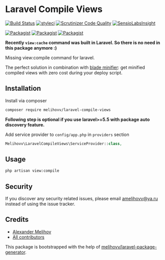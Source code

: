 # Laravel Compile Views

[![Build Status](https://travis-ci.org/melihovv/laravel-compile-views.svg?branch=master)](https://travis-ci.org/melihovv/laravel-compile-views)
[![styleci](https://styleci.io/repos/109587030/shield)](https://styleci.io/repos/109587030)
[![Scrutinizer Code Quality](https://scrutinizer-ci.com/g/melihovv/laravel-compile-views/badges/quality-score.png?b=master)](https://scrutinizer-ci.com/g/melihovv/laravel-compile-views/?branch=master)
[![SensioLabsInsight](https://insight.sensiolabs.com/projects/28893314-076d-4940-bfc2-d5aac1bfec0b/mini.png)](https://insight.sensiolabs.com/projects/28893314-076d-4940-bfc2-d5aac1bfec0b)

[![Packagist](https://img.shields.io/packagist/v/melihovv/laravel-compile-views.svg)](https://packagist.org/packages/melihovv/laravel-compile-views)
[![Packagist](https://poser.pugx.org/melihovv/laravel-compile-views/d/total.svg)](https://packagist.org/packages/melihovv/laravel-compile-views)
[![Packagist](https://img.shields.io/packagist/l/melihovv/laravel-compile-views.svg)](https://packagist.org/packages/melihovv/laravel-compile-views)

**Recently `view:cache` command was built in Laravel. So there is no need in this package anymore :)**

Missing view:compile command for laravel.

The perfect solution in combination with [blade minifier](https://github.com/HTMLMin/Laravel-HTMLMin): get minified compiled views with zero cost during your deploy script.

## Installation

Install via composer
```bash
composer require melihovv/laravel-compile-views
```

**Following step is optional if you use laravel>=5.5 with package
auto discovery feature.**

Add service provider to `config/app.php` in `providers` section
```php
Melihovv\LaravelCompileViews\ServiceProvider::class,
```

## Usage

```bash
php artisan view:compile
```

## Security

If you discover any security related issues, please email amelihovv@ya.ru
instead of using the issue tracker.

## Credits

- [Alexander Melihov](https://github.com/melihovv/laravel-compile-views)
- [All contributors](https://github.com/melihovv/laravel-compile-views/graphs/contributors)

This package is bootstrapped with the help of
[melihovv/laravel-package-generator](https://github.com/melihovv/laravel-package-generator).
